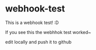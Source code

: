 # webhook-test
This is a webhook test! :D

If you see this the webhhok test worked~

edit locally and push it to github



